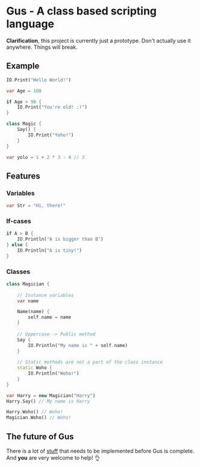 # Gus - A class based scripting language

**Clarification**, this project is currently just a prototype. Don't actually use it anywhere. Things will break.

## Example

```dart
IO.Print("Hello World!")

var Age = 100

if Age > 90 {
    IO.Print("You're old! :)")
}

class Magic {
    Say() {
        IO.Print("Yoho!")
    }
}

var yolo = 1 + 2 * 3 - 4 // 3
```

## Features

### Variables

```dart
var Str = "Hi, there!"
```

### If-cases

```dart
if A > B {
    IO.Println("A is bigger than B")
} else {
    IO.Println("A is tiny!")
}
```

### Classes

```dart
class Magician {
    
    // Instance variables
    var name

    Name(name) {
        self.name = name
    }
    
    // Uppercase -> Public method
    Say {
        IO.Println("My name is " + self.name)
    }
    
    // Static methods are not a part of the class instance
    static Woho {
        IO.Println("Woho!")
    }
}

var Harry = new Magician("Harry")
Harry.Say() // My name is Harry

Harry.Woho() // Woho!
Magician.Woho() // Woho!
```

## The future of Gus

There is a lot of [stuff](https://github.com/zegl/Gus/labels/Feature) that needs to be implemented before Gus is complete. And **you** are very welcome to help! :ok_hand:
